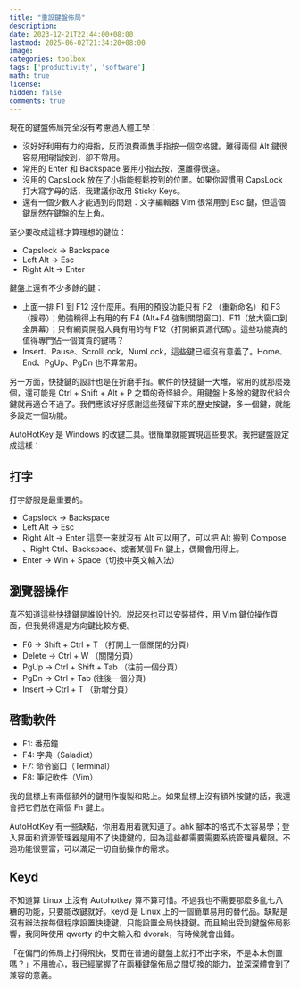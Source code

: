 ```yaml
---
title: "重設鍵盤佈局"
description: 
date: 2023-12-21T22:44:00+08:00
lastmod: 2025-06-02T21:34:20+08:00
image: 
categories: toolbox
tags: ['productivity', 'software']
math: true
license: 
hidden: false
comments: true
---
```


現在的鍵盤佈局完全沒有考慮過人體工學：
- 沒好好利用有力的拇指，反而浪費兩隻手指按一個空格鍵。難得兩個 Alt 鍵很容易用拇指按到，卻不常用。
- 常用的 Enter 和 Backspace 要用小指去按，還離得很遠。
- 沒用的 CapsLock 放在了小指能輕鬆按到的位置。如果你習慣用 CapsLock 打大寫字母的話，我建議你改用 Sticky Keys。
- 還有一個少數人才能遇到的問題：文字編輯器 Vim 很常用到 Esc 鍵，但這個鍵居然在鍵盤的左上角。 

至少要改成這樣才算理想的鍵位：
- Capslock -> Backspace
- Left Alt -> Esc
- Right Alt -> Enter

鍵盤上還有不少多餘的鍵：
- 上面一排 F1 到 F12 沒什麼用。有用的預設功能只有 F2 （重新命名）和 F3（搜尋）；勉強稱得上有用的有 F4 (Alt+F4 強制關閉窗口)、F11（放大窗口到全屏幕）；只有網頁開發人員有用的有 F12（打開網頁源代碼）。這些功能真的值得專門佔一個寶貴的鍵嗎？
- Insert、Pause、ScrollLock，NumLock，這些鍵已經沒有意義了。Home、End、PgUp、PgDn 也不算常用。

另一方面，快捷鍵的設計也是在折磨手指。軟件的快捷鍵一大堆，常用的就那麼幾個，還可能是 Ctrl + Shift + Alt + P 之類的奇怪組合。用鍵盤上多餘的鍵取代組合鍵就再適合不過了。我們應該好好感謝這些殘留下來的歷史按鍵，多一個鍵，就能多設定一個功能。

AutoHotKey 是 Windows 的改鍵工具。很簡單就能實現這些要求。我把鍵盤設定成這樣： 

## 打字
打字舒服是最重要的。
- Capslock -> Backspace
- Left Alt -> Esc
- Right Alt -> Enter
這麼一來就沒有 Alt 可以用了，可以把 Alt 搬到 Compose 、Right Ctrl、Backspace、或者某個 Fn 鍵上，偶爾會用得上。 
- Enter -> Win + Space（切換中英文輸入法）

## 瀏覽器操作
真不知道這些快捷鍵是誰設計的。説起來也可以安裝插件，用 Vim 鍵位操作頁面，但我覺得還是方向鍵比較方便。
- F6 -> Shift + Ctrl + T （打開上一個關閉的分頁）
- Delete -> Ctrl + W （關閉分頁）
- PgUp -> Ctrl + Shift + Tab （往前一個分頁）
- PgDn -> Ctrl + Tab (往後一個分頁)
- Insert -> Ctrl + T （新增分頁）
 
## 啓動軟件
- F1: 番茄鐘
- F4: 字典（Saladict）
- F7: 命令窗口（Terminal）
- F8: 筆記軟件（Vim）

我的鼠標上有兩個額外的鍵用作複製和貼上。如果鼠標上沒有額外按鍵的話，我還會把它們放在兩個 Fn 鍵上。

AutoHotKey 有一些缺點，你用着用着就知道了。ahk 腳本的格式不太容易學；登入界面和資源管理器是用不了快捷鍵的，因為這些都需要需要系統管理員權限。不過功能很豐富，可以滿足一切自動操作的需求。

## Keyd

不知道算 Linux 上沒有 Autohotkey 算不算可惜。不過我也不需要那麼多亂七八糟的功能，只要能改鍵就好。keyd 是 Linux 上的一個簡單易用的替代品。缺點是沒有辦法按每個程序設置快捷鍵，只能設置全局快捷鍵。而且輸出受到鍵盤佈局影響，我同時使用 qwerty 的中文輸入和 dvorak，有時候就會出錯。

「在偏門的佈局上打得飛快，反而在普通的鍵盤上就打不出字來，不是本末倒置嗎？」不用擔心，我已經掌握了在兩種鍵盤佈局之間切換的能力，並深深體會到了兼容的意義。

